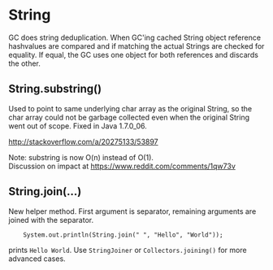 String
===

GC does string deduplication.  When GC'ing cached String object reference hashvalues are 
compared and if matching the actual Strings are checked for equality.  If equal,
the GC uses one object for both references and discards the other.

String.substring()
---
Used to point to same underlying char array as the original String, so the
char array could not be garbage collected even when the original String
went out of scope.  Fixed in Java 1.7.0_06.

http://stackoverflow.com/a/20275133/53897

Note:  substring is now O(n) instead of O(1).  
Discussion on impact at https://www.reddit.com/comments/1qw73v

String.join(...)
---
New helper method.  First argument is separator, remaining arguments are joined with
the separator.

        System.out.println(String.join(" ", "Hello", "World"));

prints `Hello World`.  Use `StringJoiner` or `Collectors.joining()` for more advanced cases.